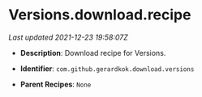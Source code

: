 # Versions.download.recipe

_Last updated 2021-12-23 19:58:07Z_

- **Description**: Download recipe for Versions.

- **Identifier**: `com.github.gerardkok.download.versions`

- **Parent Recipes**: `None`